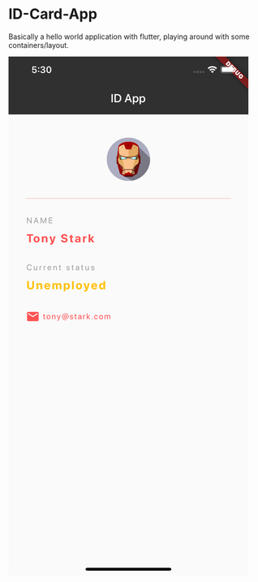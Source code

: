 # ID-Card-App

Basically a hello world application with flutter, playing around with some containers/layout.

!["screenshot"](docs/screenshot.png)
